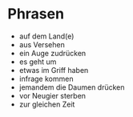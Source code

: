 # Phrasen

* auf dem Land(e)
* aus Versehen
* ein Auge zudrücken
* es geht um
* etwas im Griff haben
* infrage kommen
* jemandem die Daumen drücken
* vor Neugier sterben
* zur gleichen Zeit
